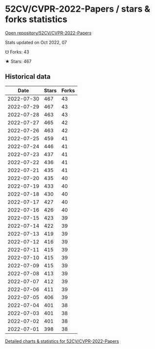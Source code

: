 # 52CV/CVPR-2022-Papers / stars & forks statistics

[Open repository/52CV/CVPR-2022-Papers](https://github.com/52CV/CVPR-2022-Papers)

Stats updated on Oct 2022, 07

☋ Forks: 43

★ Stars: 467

## Historical data
| Date | Stars | Forks |
|------|-------|-------|
| 2022-07-30 | 467 | 43 | 
| 2022-07-29 | 467 | 43 | 
| 2022-07-28 | 463 | 43 | 
| 2022-07-27 | 465 | 42 | 
| 2022-07-26 | 463 | 42 | 
| 2022-07-25 | 459 | 41 | 
| 2022-07-24 | 446 | 41 | 
| 2022-07-23 | 437 | 41 | 
| 2022-07-22 | 436 | 41 | 
| 2022-07-21 | 435 | 41 | 
| 2022-07-20 | 435 | 40 | 
| 2022-07-19 | 433 | 40 | 
| 2022-07-18 | 430 | 40 | 
| 2022-07-17 | 427 | 40 | 
| 2022-07-16 | 426 | 40 | 
| 2022-07-15 | 423 | 39 | 
| 2022-07-14 | 422 | 39 | 
| 2022-07-13 | 419 | 39 | 
| 2022-07-12 | 416 | 39 | 
| 2022-07-11 | 415 | 39 | 
| 2022-07-10 | 415 | 39 | 
| 2022-07-09 | 415 | 39 | 
| 2022-07-08 | 413 | 39 | 
| 2022-07-07 | 412 | 39 | 
| 2022-07-06 | 411 | 39 | 
| 2022-07-05 | 406 | 39 | 
| 2022-07-04 | 401 | 38 | 
| 2022-07-03 | 401 | 38 | 
| 2022-07-02 | 401 | 38 | 
| 2022-07-01 | 398 | 38 | 


[Detailed charts & statistics for 52CV/CVPR-2022-Papers](https://reviewgithub.com/rep/52CV/CVPR-2022-Papers)
